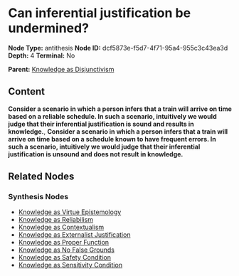 # Can inferential justification be undermined?

**Node Type:** antithesis
**Node ID:** dcf5873e-f5d7-4f71-95a4-955c3c43ea3d
**Depth:** 4
**Terminal:** No

**Parent:** [Knowledge as Disjunctivism](knowledge-as-disjunctivism-synthesis-f7f3852d-315a-4b13-b828-44800365d550.md)

## Content

**Consider a scenario in which a person infers that a train will arrive on time based on a reliable schedule. In such a scenario, intuitively we would judge that their inferential justification is sound and results in knowledge.**, **Consider a scenario in which a person infers that a train will arrive on time based on a schedule known to have frequent errors. In such a scenario, intuitively we would judge that their inferential justification is unsound and does not result in knowledge.**

## Related Nodes

### Synthesis Nodes

- [Knowledge as Virtue Epistemology](knowledge-as-virtue-epistemology-synthesis-9f7845c5-9bc8-41c9-8cfd-a8b52e024978.md)
- [Knowledge as Reliabilism](knowledge-as-reliabilism-synthesis-1b82f3d2-83d3-4ed1-a3ce-d69cf34fff15.md)
- [Knowledge as Contextualism](knowledge-as-contextualism-synthesis-4145e279-3d96-416a-851e-bd02f12045b9.md)
- [Knowledge as Externalist Justification](knowledge-as-externalist-justification-synthesis-d867c1c3-b191-473a-803e-8e536846d3ac.md)
- [Knowledge as Proper Function](knowledge-as-proper-function-synthesis-b68c9d3b-dff3-430c-8465-2c4de4234bf2.md)
- [Knowledge as No False Grounds](knowledge-as-no-false-grounds-synthesis-0676cf6b-a9ae-4bbc-b37c-a9a8e258d475.md)
- [Knowledge as Safety Condition](knowledge-as-safety-condition-synthesis-be270797-d9c8-429d-b272-1e55a30ed66b.md)
- [Knowledge as Sensitivity Condition](knowledge-as-sensitivity-condition-synthesis-f3e2be6a-150d-4ef7-b3c0-8cb12f52a343.md)
